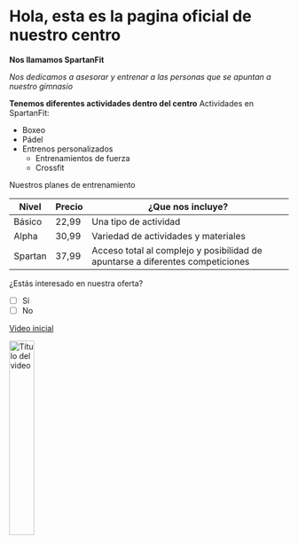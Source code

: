 # Hola, esta es la pagina oficial de nuestro centro

**Nos llamamos SpartanFit**

*Nos dedicamos a asesorar y entrenar a las personas que se apuntan a nuestro gimnasio* 

**Tenemos diferentes actividades dentro del centro**
Actividades en SpartanFit:
- Boxeo
- Pádel
- Entrenos personalizados
  - Entrenamientos de fuerza
  - Crossfit

Nuestros planes de entrenamiento

| Nivel | Precio | ¿Que nos incluye? |
|----------|-------|-----------------|
| Básico     | 22,99 | Una tipo de actividad |
| Alpha   | 30,99 | Variedad de actividades y materiales |
| Spartan   | 37,99 | Acceso total al complejo y posibilidad de apuntarse a diferentes competiciones |

¿Estás interesado en nuestra oferta?
- [ ] Sí
- [ ] No

[Video inicial](https://www.youtube.com/watch?v=4-zjQvTDnbw)

<a href='https://youtu.be/4-zjQvTDnbw' target='_blank'>
  <img width='30%' src='https://img.youtube.com/vi/4-zjQvTDnbw/mqdefault.jpg' alt='Título del video' />
</a>
